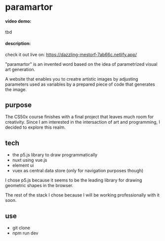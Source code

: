 # paramartor

#### video demo:

tbd

#### description:

check it out live on: https://dazzling-mestorf-7ab66c.netlify.app/

"paramartor" is an invented word based on the idea of parametrized visual art generation.

A website that enables you to creatre artistic images by adjusting parameters used as variables by a prepared piece of code that generates the image.

## purpose

The CS50x course finishes with a final project that leaves much room for creativity. Since I am interested in the intersaction of art and programming, I decided to explore this realm.

## tech

-   the p5.js library to draw programmatically
-   nuxt using vue.js
-   element ui
-   vuex as central data store (only for navigation purposes though)

I chose p5.js because it seems to be the leading library for drawing geometric shapes in the browser.

The rest of the stack I chose because I will be working professionally with it soon.

## use

-   git clone
-   npm run dev
